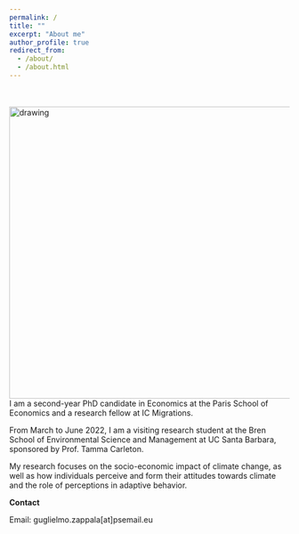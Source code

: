```yaml
---
permalink: /
title: ""
excerpt: "About me"
author_profile: true
redirect_from: 
  - /about/
  - /about.html
---
```

<br />
<!-- <img src=https://github.com/guglielmozappala/guglielmozappala.github.io/tree/master/images/upload.png style="width:740px;height:640px;"> -->
<br />
<!--![github small](/images/upload.png) -->
<img src="/images/upload.png" alt="drawing" width="600" height="525" style="float: left; padding-right:15px"/> I am a second-year PhD candidate in Economics at the Paris School of Economics and a research fellow at IC Migrations. <br>

From March to June 2022, I am a visiting research student at the Bren School of Environmental Science and Management at UC Santa Barbara, sponsored by Prof. Tamma Carleton. <br>

My research focuses on the socio-economic impact of climate change, as well as how individuals perceive and form their attitudes towards climate and the role of perceptions in adaptive behavior. <br>

**Contact**

Email: guglielmo.zappala[at]psemail.eu 
<br>

